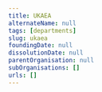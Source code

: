 ```yaml
---
title: UKAEA
alternateName: null
tags: [departments]
slug: ukaea
foundingDate: null
dissolutionDate: null
parentOrganisation: null
subOrganisations: []
urls: []
---
```

